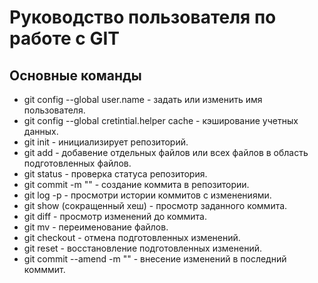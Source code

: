 # Руководство пользователя по работе с GIT
## Основные команды
* git config --global user.name - задать или изменить имя пользователя.
* git config --global cretintial.helper cache - кэширование учетных данных.
* git init - инициализирует репозиторий.
* git add - добавение отдельных файлов или всех файлов в область подготовленных файлов.
* git status - проверка статуса репозитория.
* git commit -m "" - создание коммита в репозитории.
* git log -p - просмотри истории коммитов с изменениями.
* git show (сокращенный хеш) - просмотр заданного коммита.
* git diff - просмотр изменений до коммита.
* git mv - переименование файлов.
* git checkout - отмена подготовленных изменений.
* git reset - восстановление подготовленных изменений.
* git commit --amend -m "" - внесение изменений в последний комммит.